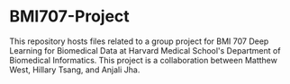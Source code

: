 # BMI707-Project
This repository hosts files related to a group project for BMI 707 Deep Learning for Biomedical Data at Harvard Medical School's Department of Biomedical Informatics. This project is a collaboration between Matthew West, Hillary Tsang, and Anjali Jha.
